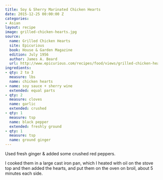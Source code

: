 ```yaml
---
title: Soy & Sherry Marinated Chicken Hearts
date: 2015-12-25 00:00:00 Z
categories:
- Asian
layout: recipe
image: grilled-chicken-hearts.jpg
source:
  name: Grilled Chicken Hearts
  site: Epicurious
  book: House & Garden Magazine
  edition: July 1956
  author: James A. Beard
  url: http://www.epicurious.com/recipes/food/views/grilled-chicken-hearts-101735
ingredients:
- qty: 2 to 3
  measure: lbs
  name: chicken hearts
- name: soy sauce + sherry wine
  extended: equal parts
- qty: 2
  measure: cloves
  name: garlic
  extended: crushed
- qty: 1
  measure: tsp
  name: black pepper
  extended: freshly ground
- qty: 1
  measure: tsp
  name: ground ginger
---
```


Used fresh ginger & added some crushed red peppers.

I cooked them in a large cast iron pan, which I heated with oil on the stove top and then added the hearts, and put them on the oven on broil, about 5 minutes each side. 

